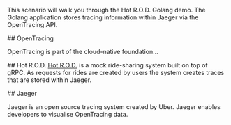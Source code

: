 This scenario will walk you through the Hot R.O.D. Golang demo. The Golang application stores tracing information within Jaeger via the OpenTracing API.

## OpenTracing

OpenTracing is part of the cloud-native foundation...


## Hot R.O.D.
[Hot R.O.D.](https://github.com/uber/jaeger/tree/master/examples/hotrod) is a mock ride-sharing system built on top of gRPC. As requests for rides are created by users the system creates traces that are stored within Jaeger.

## Jaeger

Jaeger is an open source tracing system created by Uber. Jaeger enables developers to visualise OpenTracing data.

